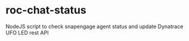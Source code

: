 # roc-chat-status
NodeJS script to check snapengage agent status and update Dynatrace UFO LED rest API
